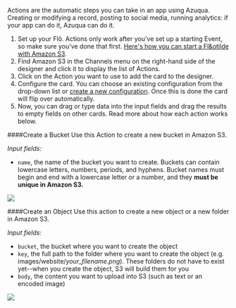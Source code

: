 Actions are the automatic steps you can take in an app using Azuqua. Creating or modifying a record, posting to social media, running analytics: if your app can do it, Azuqua can do it. 

1. Set up your Fl&otilde;. Actions only work after you've set up a starting Event, so make sure you've done that first. [Here's how you can start a Fl&otilde with Amazon S3]().
2. Find Amazon S3 in the Channels menu on the right-hand side of the designer and click it to display the list of Actions.
3. Click on the Action you want to use to add the card to the designer. 
4. Configure the card. You can choose an existing configuration from the drop-down list or [create a new configuration](). Once this is done the card will flip over automatically. 
5. Now, you can drag or type data into the input fields and drag the results to empty fields on other cards. Read more about how each action works below.

####Create a Bucket
Use this Action to create a new bucket in Amazon S3.

*Input fields:*

* `name`, the name of the bucket you want to create. Buckets can contain lowercase letters, numbers, periods, and hyphens. Bucket names must begin and end with a lowercase letter or a number, and they **must be unique in Amazon S3.**

<div>
    <div style="width: 60%; float: left; margin-right: 10px">
    </div>
    <div style="width: 30%, float: left">
    	<img src="https://s3.amazonaws.com/azuqua_static/help-center/Channels/amazon-s3/amazon-s3-action-1.png"></img>
    </div>
</div>

####Create an Object
Use this action to create a new object or a new folder in Amazon S3.

*Input fields:*

* `bucket`, the bucket where you want to create the object
* `key`, the full path to the folder where you want to create the object (e.g. images/website/*your_filename.png*). These folders do not have to exist yet--when you create the object, S3 will build them for you
* `body`, the content you want to upload into S3 (such as text or an encoded image) 

<div>
    <div style="width: 60%; float: left; margin-right: 10px">
    </div>
    <div style="width: 30%, float: left">
    	<img src="https://s3.amazonaws.com/azuqua_static/help-center/Channels/amazon-s3/amazon-s3-action-2.png"></img>
    </div>
</div>